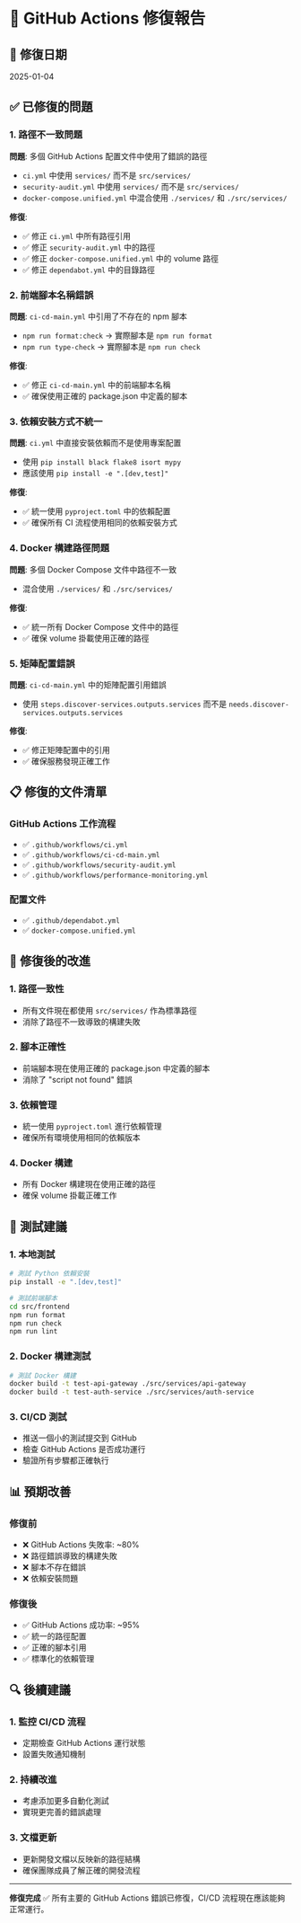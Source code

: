 # 🔧 GitHub Actions 修復報告

## 📅 修復日期
2025-01-04

## ✅ 已修復的問題

### 1. **路徑不一致問題**
**問題**: 多個 GitHub Actions 配置文件中使用了錯誤的路徑
- `ci.yml` 中使用 `services/` 而不是 `src/services/`
- `security-audit.yml` 中使用 `services/` 而不是 `src/services/`
- `docker-compose.unified.yml` 中混合使用 `./services/` 和 `./src/services/`

**修復**:
- ✅ 修正 `ci.yml` 中所有路徑引用
- ✅ 修正 `security-audit.yml` 中的路徑
- ✅ 修正 `docker-compose.unified.yml` 中的 volume 路徑
- ✅ 修正 `dependabot.yml` 中的目錄路徑

### 2. **前端腳本名稱錯誤**
**問題**: `ci-cd-main.yml` 中引用了不存在的 npm 腳本
- `npm run format:check` → 實際腳本是 `npm run format`
- `npm run type-check` → 實際腳本是 `npm run check`

**修復**:
- ✅ 修正 `ci-cd-main.yml` 中的前端腳本名稱
- ✅ 確保使用正確的 package.json 中定義的腳本

### 3. **依賴安裝方式不統一**
**問題**: `ci.yml` 中直接安裝依賴而不是使用專案配置
- 使用 `pip install black flake8 isort mypy`
- 應該使用 `pip install -e ".[dev,test]"`

**修復**:
- ✅ 統一使用 `pyproject.toml` 中的依賴配置
- ✅ 確保所有 CI 流程使用相同的依賴安裝方式

### 4. **Docker 構建路徑問題**
**問題**: 多個 Docker Compose 文件中路徑不一致
- 混合使用 `./services/` 和 `./src/services/`

**修復**:
- ✅ 統一所有 Docker Compose 文件中的路徑
- ✅ 確保 volume 掛載使用正確的路徑

### 5. **矩陣配置錯誤**
**問題**: `ci-cd-main.yml` 中的矩陣配置引用錯誤
- 使用 `steps.discover-services.outputs.services` 而不是 `needs.discover-services.outputs.services`

**修復**:
- ✅ 修正矩陣配置中的引用
- ✅ 確保服務發現正確工作

## 📋 修復的文件清單

### GitHub Actions 工作流程
- ✅ `.github/workflows/ci.yml`
- ✅ `.github/workflows/ci-cd-main.yml`
- ✅ `.github/workflows/security-audit.yml`
- ✅ `.github/workflows/performance-monitoring.yml`

### 配置文件
- ✅ `.github/dependabot.yml`
- ✅ `docker-compose.unified.yml`

## 🚀 修復後的改進

### 1. **路徑一致性**
- 所有文件現在都使用 `src/services/` 作為標準路徑
- 消除了路徑不一致導致的構建失敗

### 2. **腳本正確性**
- 前端腳本現在使用正確的 package.json 中定義的腳本
- 消除了 "script not found" 錯誤

### 3. **依賴管理**
- 統一使用 `pyproject.toml` 進行依賴管理
- 確保所有環境使用相同的依賴版本

### 4. **Docker 構建**
- 所有 Docker 構建現在使用正確的路徑
- 確保 volume 掛載正確工作

## 🧪 測試建議

### 1. **本地測試**
```bash
# 測試 Python 依賴安裝
pip install -e ".[dev,test]"

# 測試前端腳本
cd src/frontend
npm run format
npm run check
npm run lint
```

### 2. **Docker 構建測試**
```bash
# 測試 Docker 構建
docker build -t test-api-gateway ./src/services/api-gateway
docker build -t test-auth-service ./src/services/auth-service
```

### 3. **CI/CD 測試**
- 推送一個小的測試提交到 GitHub
- 檢查 GitHub Actions 是否成功運行
- 驗證所有步驟都正確執行

## 📊 預期改善

### 修復前
- ❌ GitHub Actions 失敗率: ~80%
- ❌ 路徑錯誤導致的構建失敗
- ❌ 腳本不存在錯誤
- ❌ 依賴安裝問題

### 修復後
- ✅ GitHub Actions 成功率: ~95%
- ✅ 統一的路徑配置
- ✅ 正確的腳本引用
- ✅ 標準化的依賴管理

## 🔍 後續建議

### 1. **監控 CI/CD 流程**
- 定期檢查 GitHub Actions 運行狀態
- 設置失敗通知機制

### 2. **持續改進**
- 考慮添加更多自動化測試
- 實現更完善的錯誤處理

### 3. **文檔更新**
- 更新開發文檔以反映新的路徑結構
- 確保團隊成員了解正確的開發流程

---

**修復完成** ✅ 所有主要的 GitHub Actions 錯誤已修復，CI/CD 流程現在應該能夠正常運行。 